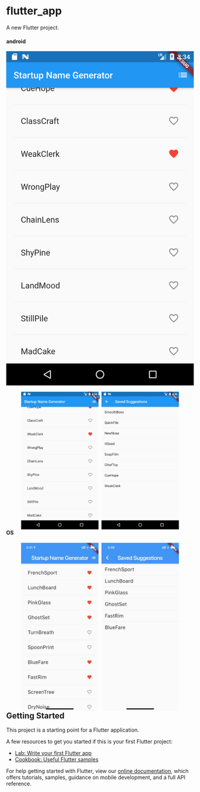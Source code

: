 

# flutter_app

A new Flutter project.

#### android

![](./screenshots/Screenshot_1567150496.png)

<figure>
    <img src="./screenshots/Screenshot_1567150496.png" width="49%" align=left>
    <img src="./screenshots/Screenshot_1567151195.png" width="49%" align=right>
</figure>

#### IOS

<figure class="half">
    <img src="./screenshots/image-20190830153421272.png" width="49%" align=left>
    <img src="./screenshots/image-20190830155934248.png" width="49%" align=right>
</figure>

## Getting Started

This project is a starting point for a Flutter application.

A few resources to get you started if this is your first Flutter project:

- [Lab: Write your first Flutter app](https://flutter.dev/docs/get-started/codelab)
- [Cookbook: Useful Flutter samples](https://flutter.dev/docs/cookbook)

For help getting started with Flutter, view our
[online documentation](https://flutter.dev/docs), which offers tutorials,
samples, guidance on mobile development, and a full API reference.

